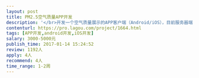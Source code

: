 ```yaml
---                
layout: post       
title: PM2.5空气质量APP开发           
description: '</br>开发一个空气质量展示的APP客户端（Android/iOS），目前服务器端已经开发完成，需求：</br>1、展示用户拥有的设备</br>2、查看每个设备的空气质量指数、当前数值、图表展示</br>3、空气质量超过设定值时推送消息</br>4、其他需求接单后详细沟通</br></br>安卓版、iOS开发、发布都需要帮忙做</br>希望有开发案例的团队</br>'     
contenturl: https://pro.lagou.com/project/1664.html      
tags: [APP开发,android开发,iOS开发]            
salary: 3000-5000元          
publish_time: 2017-01-14 15:24:52         
review: 1192人                   
apply: 4人                   
recommend: 4人                   
time_range: 1-2周              
---                 
```

